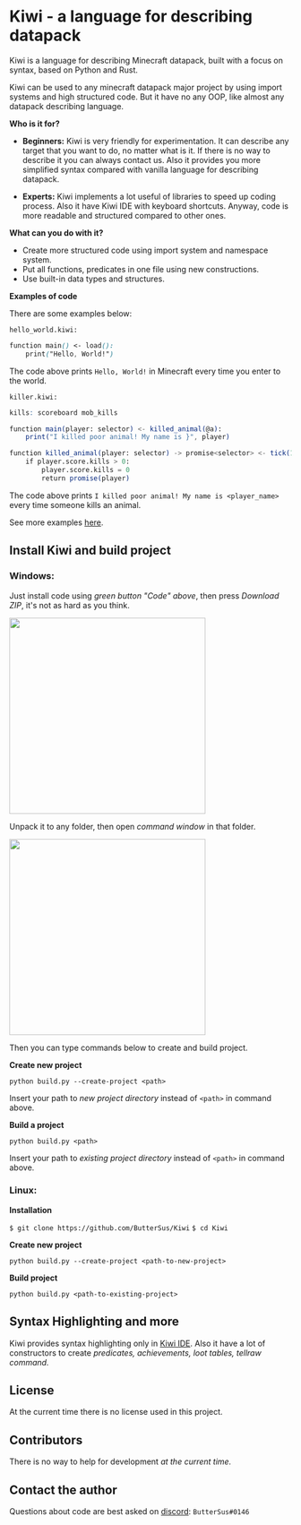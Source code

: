 # Kiwi - a language for describing datapack

Kiwi is a language for describing Minecraft datapack, built with
a focus on syntax, based on Python and Rust.

Kiwi can be used to any minecraft datapack major project by using import
systems and high structured code.
But it have no any OOP, like almost any datapack describing language.

**Who is it for?**

- **Beginners:** Kiwi is very friendly for experimentation. It can describe any
target that you want to do, no matter what is it. If there is no way to describe it
you can always contact us. Also it provides you more simplified syntax compared
with vanilla language for describing datapack.

- **Experts:** Kiwi implements a lot useful of libraries to speed up coding process.
Also it have Kiwi IDE with keyboard shortcuts. Anyway, code is more readable and
structured compared to other ones.

**What can you do with it?**

- Create more structured code using import system and namespace system.
- Put all functions, predicates in one file using new constructions.
- Use built-in data types and structures.

**Examples of code**

There are some examples below:

`hello_world.kiwi:`
```scss
function main() <- load():
    print("Hello, World!")
```

The code above prints `Hello, World!` in Minecraft every time you enter to the world.

`killer.kiwi:`
```scss
kills: scoreboard mob_kills

function main(player: selector) <- killed_animal(@a):
    print("I killed poor animal! My name is }", player)

function killed_animal(player: selector) -> promise<selector> <- tick(1):
    if player.score.kills > 0:
        player.score.kills = 0
        return promise(player)
```

The code above prints `I killed poor animal! My name is <player_name>`
every time someone kills an animal.

See more examples [here]().

## Install Kiwi and build project

### Windows:

Just install code using _green button "Code" above_, then press
_Download ZIP_, it's not as hard as you think.

<img style="height:350px" src=https://helpdeskgeek.com/wp-content/pictures/2021/06/11CodeButtonDownloadZip.png alt="">

Unpack it to any folder, then open _command window_ in that folder. 

<img style="height:350px" alt="" src=https://www.groovypost.com/wp-content/uploads/2018/11/03-Open-Command-Window-Here-option-on-context-menu-in-folder.png>

Then you can type commands below to create and build project.

**Create new project**

`python build.py --create-project <path>`

Insert your path to _new project directory_ instead of `<path>` in command above.

**Build a project**

`python build.py <path>`

Insert your path to _existing project directory_ instead of `<path>` in command above.

### Linux:

**Installation**

`$ git clone https://github.com/ButterSus/Kiwi`
`$ cd Kiwi`

**Create new project**

`python build.py --create-project <path-to-new-project>`

**Build project**

`python build.py <path-to-existing-project>`

## Syntax Highlighting and more

Kiwi provides syntax highlighting only in [Kiwi IDE]().
Also it have a lot of constructors to create _predicates, achievements,
loot tables, tellraw command._

## License

At the current time there is no license used in this project.

## Contributors

There is no way to help for development _at the current time._

## Contact the author

Questions about code are best asked on [discord](https://discord.com/):
`ButterSus#0146`
